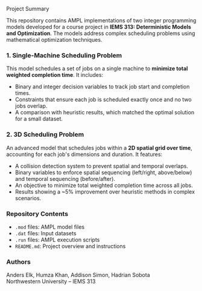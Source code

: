 Project Summary

This repository contains AMPL implementations of two integer programming models developed for a course project in **IEMS 313: Deterministic Models and Optimization**. The models address complex scheduling problems using mathematical optimization techniques.

### 1. Single-Machine Scheduling Problem
This model schedules a set of jobs on a single machine to **minimize total weighted completion time**. It includes:
- Binary and integer decision variables to track job start and completion times.
- Constraints that ensure each job is scheduled exactly once and no two jobs overlap.
- A comparison with heuristic results, which matched the optimal solution for a small dataset.

### 2. 3D Scheduling Problem
An advanced model that schedules jobs within a **2D spatial grid over time**, accounting for each job's dimensions and duration. It features:
- A collision detection system to prevent spatial and temporal overlaps.
- Binary variables to enforce spatial sequencing (left/right, above/below) and temporal sequencing (before/after).
- An objective to minimize total weighted completion time across all jobs.
- Results showing a ~5% improvement over heuristic methods in complex scenarios.

### Repository Contents
- `.mod` files: AMPL model files
- `.dat` files: Input datasets
- `.run` files: AMPL execution scripts
- `README.md`: Project overview and instructions

### Authors
Anders Elk, Humza Khan, Addison Simon, Hadrian Sobota  
Northwestern University – IEMS 313
